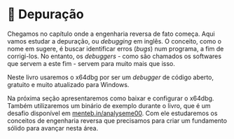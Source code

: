 # 🐞 Depuração

Chegamos no capítulo onde a engenharia reversa de fato começa. Aqui vamos estudar a depuração, ou _debugging_ em inglês. O conceito, como o nome em sugere, é buscar identificar erros \(_bugs_\) num programa, a fim de corrigi-los. No entanto, os _debuggers_ - como são chamados os softwares que servem a este fim - servem para muito mais que isso.

Neste livro usaremos o x64dbg por ser um _debugger_ de código aberto, gratuito e muito atualizado para Windows.

Na próxima seção apresentaremos como baixar e configurar o x64dbg. Também utilizaremos um binário de exemplo durante o livro, que é um desafio disponível em [menteb.in/analyseme00](https://menteb.in/analyseme00). Com ele estudaremos os conceitos de engenharia reversa que precisamos para criar um fundamento sólido para avançar nesta área.

